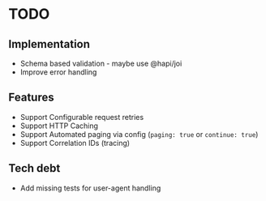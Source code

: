 # TODO

## Implementation
 * Schema based validation - maybe use @hapi/joi
 * Improve error handling

## Features
 * Support Configurable request retries
 * Support HTTP Caching
 * Support Automated paging via config (`paging: true` or `continue: true`)
 * Support Correlation IDs (tracing)

## Tech debt
 * Add missing tests for user-agent handling
